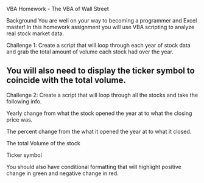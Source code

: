 VBA Homework - The VBA of Wall Street


Background
You are well on your way to becoming a programmer and Excel master! 
In this homework assignment you will use VBA scripting to analyze real stock market data.

Challenge 1: 
Create a script that will loop through each year of stock data and grab the total amount of volume each stock had over the year.

You will also need to display the ticker symbol to coincide with the total volume.
----------------------------------------------------------------------------------

Challenge 2:
Create a script that will loop through all the stocks and take the following info.

Yearly change from what the stock opened the year at to what the closing price was.

The percent change from the what it opened the year at to what it closed.

The total Volume of the stock

Ticker symbol

You should also have conditional formatting that will highlight positive change in green and negative change in red.

